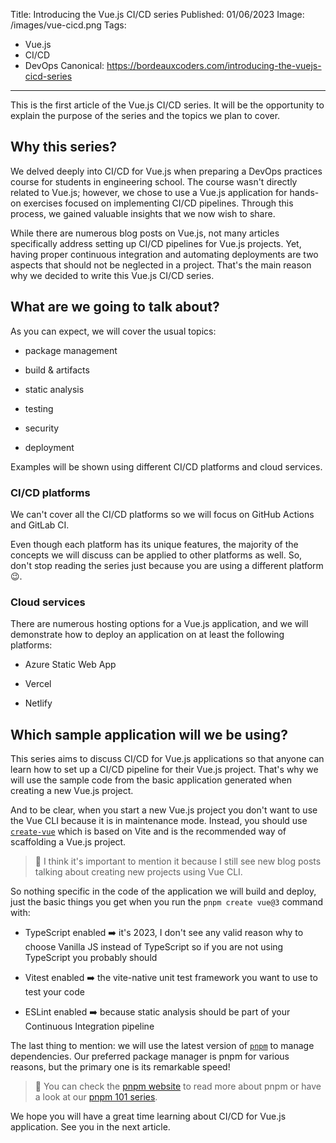 Title: Introducing the Vue.js CI/CD series
Published: 01/06/2023
Image: /images/vue-cicd.png
Tags:
  - Vue.js
  - CI/CD
  - DevOps
Canonical: https://bordeauxcoders.com/introducing-the-vuejs-cicd-series
---
This is the first article of the Vue.js CI/CD series. It will be the opportunity to explain the purpose of the series and the topics we plan to cover.

## Why this series?

We delved deeply into CI/CD for Vue.js when preparing a DevOps practices course for students in engineering school. The course wasn't directly related to Vue.js; however, we chose to use a Vue.js application for hands-on exercises focused on implementing CI/CD pipelines. Through this process, we gained valuable insights that we now wish to share.

While there are numerous blog posts on Vue.js, not many articles specifically address setting up CI/CD pipelines for Vue.js projects. Yet, having proper continuous integration and automating deployments are two aspects that should not be neglected in a project. That's the main reason why we decided to write this Vue.js CI/CD series.

## What are we going to talk about?

As you can expect, we will cover the usual topics:

* package management
    
* build & artifacts
    
* static analysis
    
* testing
    
* security
    
* deployment
    

Examples will be shown using different CI/CD platforms and cloud services.

### CI/CD platforms

We can't cover all the CI/CD platforms so we will focus on GitHub Actions and GitLab CI.

Even though each platform has its unique features, the majority of the concepts we will discuss can be applied to other platforms as well. So, don't stop reading the series just because you are using a different platform 😉.

### Cloud services

There are numerous hosting options for a Vue.js application, and we will demonstrate how to deploy an application on at least the following platforms:

* Azure Static Web App
    
* Vercel
    
* Netlify
    

## Which sample application will we be using?

This series aims to discuss CI/CD for Vue.js applications so that anyone can learn how to set up a CI/CD pipeline for their Vue.js project. That's why we will use the sample code from the basic application generated when creating a new Vue.js project.

And to be clear, when you start a new Vue.js project you don't want to use the Vue CLI because it is in maintenance mode. Instead, you should use [`create-vue`](https://github.com/vuejs/create-vue) which is based on Vite and is the recommended way of scaffolding a Vue.js project.

> 💬 I think it's important to mention it because I still see new blog posts talking about creating new projects using Vue CLI.

So nothing specific in the code of the application we will build and deploy, just the basic things you get when you run the `pnpm create vue@3` command with:

* TypeScript enabled ➡️ it's 2023, I don't see any valid reason why to choose Vanilla JS instead of TypeScript so if you are not using TypeScript you probably should
    
* Vitest enabled ➡️ the vite-native unit test framework you want to use to test your code
    
* ESLint enabled ➡️ because static analysis should be part of your Continuous Integration pipeline
    

The last thing to mention: we will use the latest version of [`pnpm`](https://pnpm.io/) to manage dependencies. Our preferred package manager is pnpm for various reasons, but the primary one is its remarkable speed!

> 💬 You can check the [pnpm website](https://pnpm.io/) to read more about pnpm or have a look at our [pnpm 101 series](https://bordeauxcoders.com/series/pnpm-101).

We hope you will have a great time learning about CI/CD for Vue.js application. See you in the next article.